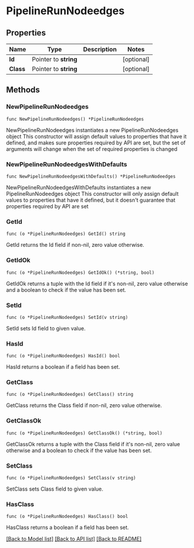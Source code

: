 # PipelineRunNodeedges

## Properties

Name | Type | Description | Notes
------------ | ------------- | ------------- | -------------
**Id** | Pointer to **string** |  | [optional] 
**Class** | Pointer to **string** |  | [optional] 

## Methods

### NewPipelineRunNodeedges

`func NewPipelineRunNodeedges() *PipelineRunNodeedges`

NewPipelineRunNodeedges instantiates a new PipelineRunNodeedges object
This constructor will assign default values to properties that have it defined,
and makes sure properties required by API are set, but the set of arguments
will change when the set of required properties is changed

### NewPipelineRunNodeedgesWithDefaults

`func NewPipelineRunNodeedgesWithDefaults() *PipelineRunNodeedges`

NewPipelineRunNodeedgesWithDefaults instantiates a new PipelineRunNodeedges object
This constructor will only assign default values to properties that have it defined,
but it doesn't guarantee that properties required by API are set

### GetId

`func (o *PipelineRunNodeedges) GetId() string`

GetId returns the Id field if non-nil, zero value otherwise.

### GetIdOk

`func (o *PipelineRunNodeedges) GetIdOk() (*string, bool)`

GetIdOk returns a tuple with the Id field if it's non-nil, zero value otherwise
and a boolean to check if the value has been set.

### SetId

`func (o *PipelineRunNodeedges) SetId(v string)`

SetId sets Id field to given value.

### HasId

`func (o *PipelineRunNodeedges) HasId() bool`

HasId returns a boolean if a field has been set.

### GetClass

`func (o *PipelineRunNodeedges) GetClass() string`

GetClass returns the Class field if non-nil, zero value otherwise.

### GetClassOk

`func (o *PipelineRunNodeedges) GetClassOk() (*string, bool)`

GetClassOk returns a tuple with the Class field if it's non-nil, zero value otherwise
and a boolean to check if the value has been set.

### SetClass

`func (o *PipelineRunNodeedges) SetClass(v string)`

SetClass sets Class field to given value.

### HasClass

`func (o *PipelineRunNodeedges) HasClass() bool`

HasClass returns a boolean if a field has been set.


[[Back to Model list]](../README.md#documentation-for-models) [[Back to API list]](../README.md#documentation-for-api-endpoints) [[Back to README]](../README.md)


